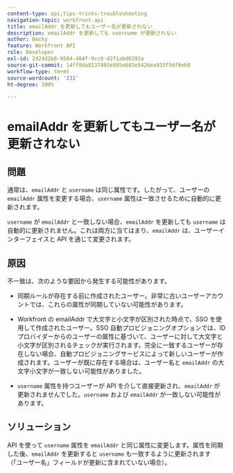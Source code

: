 ```yaml
---
content-type: api;tips-tricks-troubleshooting
navigation-topic: workfront-api
title: emailAddr を更新してもユーザー名が更新されない
description: emailAddr を更新しても username が更新されない
author: Becky
feature: Workfront API
role: Developer
exl-id: 2d24d1b8-9504-484f-9cc0-d2f1abd6391a
source-git-commit: 14ff8da8137493e805e683e5426ea933f56f8eb8
workflow-type: tm+mt
source-wordcount: '231'
ht-degree: 100%

---
```



# emailAddr を更新してもユーザー名が更新されない

## 問題

通常は、`emailAddr` と `username` は同じ属性です。したがって、ユーザーの `emailAddr` 属性を変更する場合、`username` 属性は一致させるために自動的に更新されます。

`username` が `emailAddr` と一致しない場合、`emailAddr` を更新しても `username` は自動的に更新されません。これは両方に当てはまり、`emailAddr` は、ユーザーインターフェイスと API を通じて変更されます。

## 原因

不一致は、次のような要因から発生する可能性があります。

* 同期ルールが存在する前に作成されたユーザー。非常に古いユーザーアカウントでは、これらの属性が同期していない可能性があります。

* Workfront の emailAddr で大文字と小文字が区別された時点で、SSO を使用して作成されたユーザー。SSO 自動プロビジョニングオプションでは、ID プロバイダーからのユーザーの属性に基づいて、ユーザーに対して大文字と小文字が区別されるチェックが実行されます。完全に一致するユーザーが存在しない場合、自動プロビジョニングサービスによって新しいユーザーが作成されます。ユーザーが既に存在する場合は、ユーザー名と `emailAddr` の大文字小文字が一致しない可能性がありました。

* `username` 属性を持つユーザーが API を介して直接更新され、`emailAddr` が更新されませんでした。`username` および `emailAddr` が一致しない可能性があります。

## ソリューション

API を使って `username` 属性を `emailAddr` と同じ属性に変更します。属性を同期した後、`emailAddr` を更新すると `username` も一致するように更新されます（「ユーザー名」フィールドが更新に含まれていない場合）。
